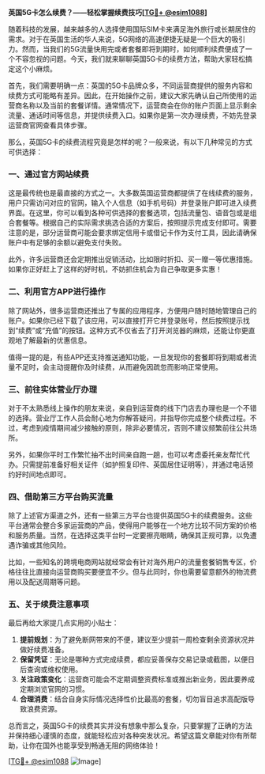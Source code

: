 **英国5G卡怎么续费？——轻松掌握续费技巧[[TG💪+ @esim1088](https://t.me/s/esim1088)]**

随着科技的发展，越来越多的人选择使用国际SIM卡来满足海外旅行或长期居住的需求。对于在英国生活的华人来说，5G网络的高速便捷无疑是一个巨大的吸引力。然而，当我们的5G流量快用完或者套餐即将到期时，如何顺利续费便成了一个不容忽视的问题。今天，我们就来聊聊英国5G卡的续费方法，帮助大家轻松搞定这个小麻烦。

首先，我们需要明确一点：英国的5G卡品牌众多，不同运营商提供的服务内容和续费方式可能略有差异。因此，在开始操作之前，建议大家先确认自己所使用的运营商名称以及当前的套餐详情。通常情况下，运营商会在你的账户页面上显示剩余流量、通话时间等信息，并提供续费入口。如果你是第一次办理续费，不妨先登录运营商官网查看具体步骤。

那么，英国5G卡的续费流程究竟是怎样的呢？一般来说，有以下几种常见的方式可供选择：

### **一、通过官方网站续费**
这是最传统也是最直接的方式之一。大多数英国运营商都提供了在线续费的服务，用户只需访问对应的官网，输入个人信息（如手机号码）并登录账户即可进入续费界面。在这里，你可以看到各种可供选择的套餐选项，包括流量包、语音包或是组合套餐等。根据自己的实际需求挑选合适的方案后，按照提示完成支付即可。需要注意的是，部分运营商可能会要求绑定信用卡或借记卡作为支付工具，因此请确保账户中有足够的余额以避免支付失败。

此外，许多运营商还会定期推出促销活动，比如限时折扣、买一赠一等优惠措施。如果你正好赶上了这样的好时机，不妨抓住机会为自己争取更多实惠！

### **二、利用官方APP进行操作**
除了网站外，很多运营商还推出了专属的应用程序，方便用户随时随地管理自己的账户。如果你已经下载了该应用，可以直接打开它并登录账号，然后按照提示找到“续费”或“充值”的按钮。这种方式不仅省去了打开浏览器的麻烦，还能让你更直观地了解最新的优惠信息。

值得一提的是，有些APP还支持推送通知功能，一旦发现你的套餐即将到期或者流量不足时，会主动提醒你及时续费，从而避免因疏忽而影响正常使用。

### **三、前往实体营业厅办理**
对于不太熟悉线上操作的朋友来说，亲自到运营商的线下门店去办理也是一个不错的选择。营业厅工作人员会耐心地为你解答疑问，并指导你完成整个续费过程。不过，考虑到疫情期间减少接触的原则，除非必要情况，否则不建议频繁前往公共场所。

另外，如果你平时工作繁忙抽不出时间亲自跑一趟，也可以考虑委托亲友帮忙代办。只需提前准备好相关证件（如护照复印件、英国居住证明等），并通过电话预约好时间地点即可。

### **四、借助第三方平台购买流量**
除了上述官方渠道之外，还有一些第三方平台也提供英国5G卡的续费服务。这些平台通常会整合多家运营商的产品，使得用户能够在一个地方比较不同方案的价格和服务质量。当然，在选择这类平台时一定要擦亮眼睛，确保其正规可靠，以免遭遇诈骗或其他风险。

比如，一些知名的跨境电商网站就经常会有针对海外用户的流量套餐销售专区，价格往往比直接向运营商购买要便宜不少。但与此同时，你也需要留意额外的物流费用以及配送周期等问题。

### **五、关于续费注意事项**
最后再给大家提几点实用的小贴士：
1. **提前规划**：为了避免断网带来的不便，建议至少提前一周检查剩余资源状况并做好续费准备。
2. **保留凭证**：无论是哪种方式完成续费，都应妥善保存交易记录或截图，以便日后查询或维权使用。
3. **关注政策变化**：运营商可能会不定期调整资费标准或推出新业务，因此要养成定期浏览官网的习惯。
4. **合理消费**：结合自身实际情况选择性价比最高的套餐，切勿盲目追求高配版导致浪费资源。

总而言之，英国5G卡的续费其实并没有想象中那么复杂，只要掌握了正确的方法并保持细心谨慎的态度，就能轻松应对各种突发状况。希望这篇文章能对你有所帮助，让你在国外也能享受到畅通无阻的网络体验！

[[TG💪+ @esim1088](https://t.me/s/esim1088) ![Image](https://i.postimg.cc/4NQfJmqS/Snipaste-2025-05-13-00-14-12.png)]